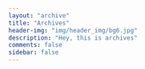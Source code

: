 ```yaml
---
layout: "archive"
title: "Archives"
header-img: "img/header_img/bg6.jpg"
description: "Hey, this is archives"
comments: false
sidebar: false
---
```

